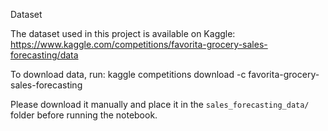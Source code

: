 Dataset

The dataset used in this project is available on Kaggle:
https://www.kaggle.com/competitions/favorita-grocery-sales-forecasting/data

To download data, run:
kaggle competitions download -c favorita-grocery-sales-forecasting

Please download it manually and place it in the `sales_forecasting_data/` folder before running the notebook.
